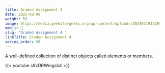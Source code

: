 ```yaml
---
title: Graded Assignment 4 
date: 2025-08-09
weight: 59
image: https://media.geeksforgeeks.org/wp-content/uploads/20240319132043/Polynomials.webp
emoji: 🧮
slug: "Graded Assignment 4 "
linkTitle: Graded Assignment 4  
series_order: 59
---
```


A well-defined collection of distinct objects called elements or members.

{{< youtube s9zDRWmgsb4 >}}